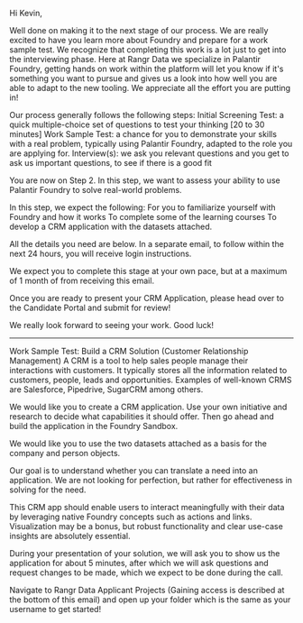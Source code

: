 Hi Kevin,

Well done on making it to the next stage of our process. We are really excited to have you learn more about Foundry and prepare for a work sample test. We recognize that completing this work is a lot just to get into the interviewing phase. Here at Rangr Data we specialize in Palantir Foundry, getting hands on work within the platform will let you know if it's something you want to pursue and gives us a look into how well you are able to adapt to the new tooling. We appreciate all the effort you are putting in! 
 
Our process generally follows the following steps:
Initial Screening Test: a quick multiple-choice set of questions to test your thinking [20 to 30 minutes]
Work Sample Test: a chance for you to demonstrate your skills with a real problem, typically using Palantir Foundry, adapted to the role you are applying for.
Interview(s): we ask you relevant questions and you get to ask us important questions, to see if there is a good fit
 
You are now on Step 2. In this step, we want to assess your ability to use Palantir Foundry to solve real-world problems.
 
In this step, we expect the following:
For you to familiarize yourself with Foundry and how it works
To complete some of the learning courses
To develop a CRM application with the datasets attached.
 
All the details you need are below. In a separate email, to follow within the next 24 hours, you will receive login instructions.
 
We expect you to complete this stage at your own pace, but at a maximum of 1 month of from receiving this email.
 
Once you are ready to present your CRM Application, please head over to the Candidate Portal and submit for review!
 
We really look forward to seeing your work. Good luck!
 
------------------------------------------------------------------------------------------
Work Sample Test: Build a CRM Solution (Customer Relationship Management)
A CRM is a tool to help sales people manage their interactions with customers. It typically stores all the information related to customers, people, leads and opportunities. Examples of well-known CRMS are Salesforce, Pipedrive, SugarCRM among others.
 
We would like you to create a CRM application. Use your own initiative and research to decide what capabilities it should offer. Then go ahead and build the application in the Foundry Sandbox. 
 
We would like you to use the two datasets attached as a basis for the company and person objects.
 
Our goal is to understand whether you can translate a need into an application. We are not looking for perfection, but rather for effectiveness in solving for the need.
 
This CRM app should enable users to interact meaningfully with their data by leveraging native Foundry concepts such as actions and links. Visualization may be a bonus, but robust functionality and clear use-case insights are absolutely essential.
 
During your presentation of your solution, we will ask you to show us the application for about 5 minutes, after which we will ask questions and request changes to be made, which we expect to be done during the call.
 
Navigate to Rangr Data Applicant Projects (Gaining access is described at the bottom of this email) and open up your folder which is the same as your username to get started!
